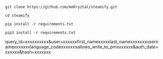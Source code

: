 
   ```
   git clone https://github.com/meKryztal/steamify.git
   ```
   
   ```
   cd steamify
   ```
   
   ```
   pip install -r requirements.txt
   ```
   
   ```
   pip3 install -r requirements.txt
   ```

   
   query_id=xxxxxxxxxx&user=xxxxxxfirst_namexxxxxlast_namexxxxxxxusernamexxxxxxxlanguage_codexxxxxxxallows_write_to_pmxxxxxxx&auth_date=xxxxxx&hash=xxxxxxx
   
